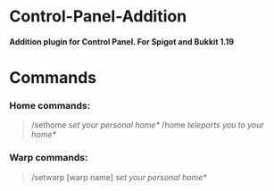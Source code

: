 # Control-Panel-Addition
#### Addition plugin for Control Panel. For Spigot and Bukkit 1.19

# Commands
### Home commands:
>/sethome
_set your personal home*_
>/home
_teleports you to your home*_
### Warp commands:
>/setwarp [warp name]
_set your personal home*_
